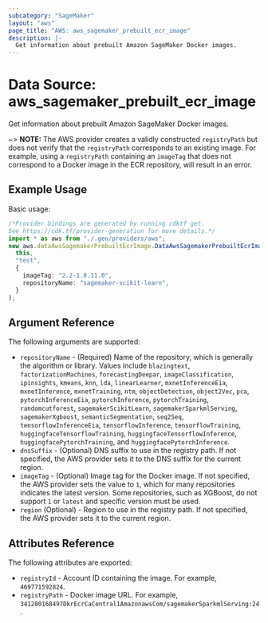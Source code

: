 ```yaml
---
subcategory: "SageMaker"
layout: "aws"
page_title: "AWS: aws_sagemaker_prebuilt_ecr_image"
description: |-
  Get information about prebuilt Amazon SageMaker Docker images.
---
```


# Data Source: aws\_sagemaker\_prebuilt\_ecr\_image

Get information about prebuilt Amazon SageMaker Docker images.

\~> **NOTE:** The AWS provider creates a validly constructed `registryPath` but does not verify that the `registryPath` corresponds to an existing image. For example, using a `registryPath` containing an `imageTag` that does not correspond to a Docker image in the ECR repository, will result in an error.

## Example Usage

Basic usage:

```typescript
/*Provider bindings are generated by running cdktf get.
See https://cdk.tf/provider-generation for more details.*/
import * as aws from "./.gen/providers/aws";
new aws.dataAwsSagemakerPrebuiltEcrImage.DataAwsSagemakerPrebuiltEcrImage(
  this,
  "test",
  {
    imageTag: "2.2-1.0.11.0",
    repositoryName: "sagemaker-scikit-learn",
  }
);

```

## Argument Reference

The following arguments are supported:

* `repositoryName` - (Required) Name of the repository, which is generally the algorithm or library. Values include `blazingtext`, `factorizationMachines`, `forecastingDeepar`, `imageClassification`, `ipinsights`, `kmeans`, `knn`, `lda`, `linearLearner`, `mxnetInferenceEia`, `mxnetInference`, `mxnetTraining`, `ntm`, `objectDetection`, `object2Vec`, `pca`, `pytorchInferenceEia`, `pytorchInference`, `pytorchTraining`, `randomcutforest`, `sagemakerScikitLearn`, `sagemakerSparkmlServing`, `sagemakerXgboost`, `semanticSegmentation`, `seq2Seq`, `tensorflowInferenceEia`, `tensorflowInference`, `tensorflowTraining`, `huggingfaceTensorflowTraining`, `huggingfaceTensorflowInference`, `huggingfacePytorchTraining`, and `huggingfacePytorchInference`.
* `dnsSuffix` - (Optional) DNS suffix to use in the registry path. If not specified, the AWS provider sets it to the DNS suffix for the current region.
* `imageTag` - (Optional) Image tag for the Docker image. If not specified, the AWS provider sets the value to `1`, which for many repositories indicates the latest version. Some repositories, such as XGBoost, do not support `1` or `latest` and specific version must be used.
* `region` (Optional) - Region to use in the registry path. If not specified, the AWS provider sets it to the current region.

## Attributes Reference

The following attributes are exported:

* `registryId` - Account ID containing the image. For example, `469771592824`.
* `registryPath` - Docker image URL. For example, `341280168497DkrEcrCaCentral1AmazonawsCom/sagemakerSparkmlServing:24`.
